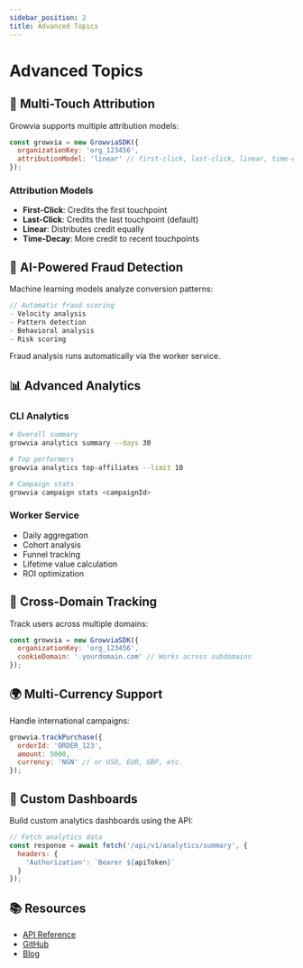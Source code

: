 ```yaml
---
sidebar_position: 2
title: Advanced Topics
---
```


# Advanced Topics

## 🎯 Multi-Touch Attribution

Growvia supports multiple attribution models:

```javascript
const growvia = new GrowviaSDK({
  organizationKey: 'org_123456',
  attributionModel: 'linear' // first-click, last-click, linear, time-decay
});
```

### Attribution Models

- **First-Click**: Credits the first touchpoint
- **Last-Click**: Credits the last touchpoint (default)
- **Linear**: Distributes credit equally
- **Time-Decay**: More credit to recent touchpoints

## 🤖 AI-Powered Fraud Detection

Machine learning models analyze conversion patterns:

```typescript
// Automatic fraud scoring
- Velocity analysis
- Pattern detection
- Behavioral analysis
- Risk scoring
```

Fraud analysis runs automatically via the worker service.

## 📊 Advanced Analytics

### CLI Analytics

```bash
# Overall summary
growvia analytics summary --days 30

# Top performers
growvia analytics top-affiliates --limit 10

# Campaign stats
growvia campaign stats <campaignId>
```

### Worker Service

- Daily aggregation
- Cohort analysis
- Funnel tracking
- Lifetime value calculation
- ROI optimization

## 🔗 Cross-Domain Tracking

Track users across multiple domains:

```javascript
const growvia = new GrowviaSDK({
  organizationKey: 'org_123456',
  cookieDomain: '.yourdomain.com' // Works across subdomains
});
```

## 🌍 Multi-Currency Support

Handle international campaigns:

```javascript
growvia.trackPurchase({
  orderId: 'ORDER_123',
  amount: 5000,
  currency: 'NGN' // or USD, EUR, GBP, etc.
});
```

## 🎨 Custom Dashboards

Build custom analytics dashboards using the API:

```javascript
// Fetch analytics data
const response = await fetch('/api/v1/analytics/summary', {
  headers: {
    'Authorization': `Bearer ${apiToken}`
  }
});
```

## 📚 Resources

- [API Reference](../../api/overview)
- [GitHub](https://github.com/growvia)
- [Blog](https://growvia.com/blog)
